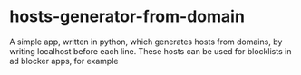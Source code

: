 # hosts-generator-from-domain
A simple app, written in python, which generates hosts from domains, by writing localhost before each line. These hosts can be used for blocklists in ad blocker apps, for example
